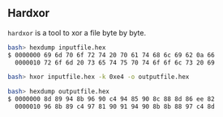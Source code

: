 ## Hardxor

`hardxor` is a tool to xor a file byte by byte. 

```bash
bash> hexdump inputfile.hex
$ 0000000 69 6d 70 6f 72 74 20 70 61 74 68 6c 69 62 0a 66
  0000010 72 6f 6d 20 73 65 74 75 70 74 6f 6f 6c 73 20 69

bash> hxor inputfile.hex -k 0xe4 -o outputfile.hex

bash> hexdump outputfile.hex
$ 0000000 8d 89 94 8b 96 90 c4 94 85 90 8c 88 8d 86 ee 82
  0000010 96 8b 89 c4 97 81 90 91 94 90 8b 8b 88 97 c4 8d
```